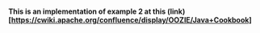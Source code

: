 #### This is an implementation of example 2 at this (link)[https://cwiki.apache.org/confluence/display/OOZIE/Java+Cookbook]
